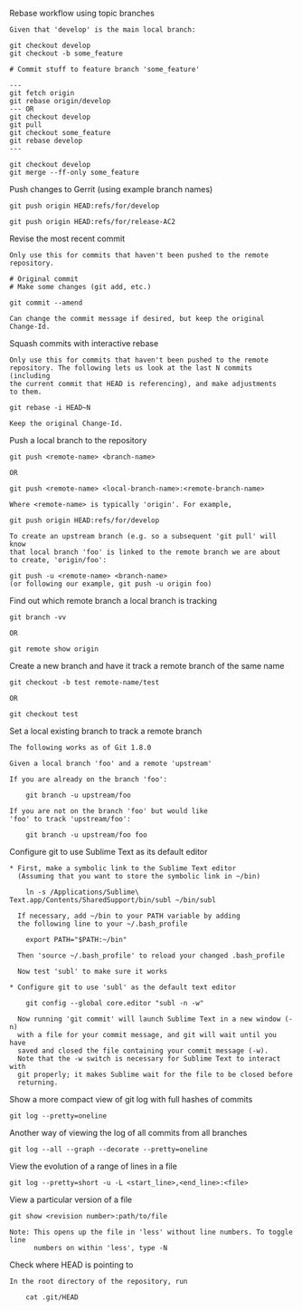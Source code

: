 Rebase workflow using topic branches

    Given that 'develop' is the main local branch:

    git checkout develop
    git checkout -b some_feature

    # Commit stuff to feature branch 'some_feature'

    ---
    git fetch origin
    git rebase origin/develop
    --- OR
    git checkout develop
    git pull
    git checkout some_feature
    git rebase develop
    ---

    git checkout develop
    git merge --ff-only some_feature


Push changes to Gerrit (using example branch names)

    git push origin HEAD:refs/for/develop

    git push origin HEAD:refs/for/release-AC2


Revise the most recent commit

    Only use this for commits that haven't been pushed to the remote
    repository.

    # Original commit
    # Make some changes (git add, etc.)

    git commit --amend

    Can change the commit message if desired, but keep the original Change-Id.


Squash commits with interactive rebase

    Only use this for commits that haven't been pushed to the remote
    repository. The following lets us look at the last N commits (including
    the current commit that HEAD is referencing), and make adjustments
    to them.

    git rebase -i HEAD~N

    Keep the original Change-Id.


Push a local branch to the repository

    git push <remote-name> <branch-name>

    OR

    git push <remote-name> <local-branch-name>:<remote-branch-name>

    Where <remote-name> is typically 'origin'. For example,

    git push origin HEAD:refs/for/develop

    To create an upstream branch (e.g. so a subsequent 'git pull' will know
    that local branch 'foo' is linked to the remote branch we are about
    to create, 'origin/foo':

    git push -u <remote-name> <branch-name>
    (or following our example, git push -u origin foo)


Find out which remote branch a local branch is tracking

    git branch -vv

    OR

    git remote show origin


Create a new branch and have it track a remote branch of the same name

    git checkout -b test remote-name/test

    OR

    git checkout test


Set a local existing branch to track a remote branch
    
    The following works as of Git 1.8.0

    Given a local branch 'foo' and a remote 'upstream'

    If you are already on the branch 'foo':

        git branch -u upstream/foo

    If you are not on the branch 'foo' but would like
    'foo' to track 'upstream/foo':

        git branch -u upstream/foo foo


Configure git to use Sublime Text as its default editor

    * First, make a symbolic link to the Sublime Text editor
      (Assuming that you want to store the symbolic link in ~/bin)

        ln -s /Applications/Sublime\ Text.app/Contents/SharedSupport/bin/subl ~/bin/subl

      If necessary, add ~/bin to your PATH variable by adding
      the following line to your ~/.bash_profile

        export PATH="$PATH:~/bin"

      Then 'source ~/.bash_profile' to reload your changed .bash_profile

      Now test 'subl' to make sure it works

    * Configure git to use 'subl' as the default text editor

        git config --global core.editor "subl -n -w"

      Now running 'git commit' will launch Sublime Text in a new window (-n)
      with a file for your commit message, and git will wait until you have
      saved and closed the file containing your commit message (-w).
      Note that the -w switch is necessary for Sublime Text to interact with
      git properly; it makes Sublime wait for the file to be closed before
      returning.


Show a more compact view of git log with full hashes of commits

    git log --pretty=oneline


Another way of viewing the log of all commits from all branches

    git log --all --graph --decorate --pretty=oneline


View the evolution of a range of lines in a file

    git log --pretty=short -u -L <start_line>,<end_line>:<file>


View a particular version of a file

    git show <revision number>:path/to/file

    Note: This opens up the file in 'less' without line numbers. To toggle line
          numbers on within 'less', type -N


Check where HEAD is pointing to

    In the root directory of the repository, run

        cat .git/HEAD
